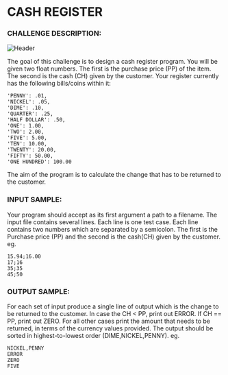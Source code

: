 # CASH REGISTER

### CHALLENGE DESCRIPTION:

![Header](https://i.imgur.com/FSHkVO1.png)

The goal of this challenge is to design a cash register program. You will be given two float numbers. The first is the purchase price (PP) of the item. The second is the cash (CH) given by the customer. Your register currently has the following bills/coins within it:

```
'PENNY': .01,
'NICKEL': .05,
'DIME': .10,
'QUARTER': .25,
'HALF DOLLAR': .50,
'ONE': 1.00,
'TWO': 2.00,
'FIVE': 5.00,
'TEN': 10.00,
'TWENTY': 20.00,
'FIFTY': 50.00,
'ONE HUNDRED': 100.00
```

The aim of the program is to calculate the change that has to be returned to the customer.

### INPUT SAMPLE:

Your program should accept as its first argument a path to a filename. The input file contains several lines. Each line is one test case. Each line contains two numbers which are separated by a semicolon. The first is the Purchase price (PP) and the second is the cash(CH) given by the customer. eg.

```
15.94;16.00
17;16
35;35
45;50
```

### OUTPUT SAMPLE:

For each set of input produce a single line of output which is the change to be returned to the customer. In case the CH < PP, print out ERROR. If CH == PP, print out ZERO. For all other cases print the amount that needs to be returned, in terms of the currency values provided. The output should be sorted in highest-to-lowest order (DIME,NICKEL,PENNY). eg.

```
NICKEL,PENNY
ERROR
ZERO
FIVE
```